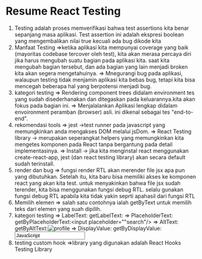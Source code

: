 # Resume React Testing

1. Testing adalah proses memverifikasi bahwa test assertions kita benar sepanjang masa aplikasi. Test assertion ini adalah ekspresi boolean yang mengembalikan nilai true kecuali ada bug dikode kita
2. Manfaat Testing 
=>ketika aplikasi kita mempunyai coverage yang baik (mayoritas codebase tercover oleh test), kita akan merasa percaya diri jika harus mengubah suatu bagian pada aplikasi kita. saat kita mengubah bagian tersebut, dan ada bagian yang lain menjadi broken kita akan segera mengetahuinya.
=> Mnegurangi bug pada aplikasi, walaupun testing tidak menjamin aplikasi kita bebas bug, tetapi kita bisa mencegah beberapa hal yang berpotensi menjadi bug.
3. kategori testing
=> Rendering component trees didalam environment  tes yang sudah disederhanakan dan ditegaskan pada keluarannya.kita akan fokus pada bagian ini.
=> Menjalalankan Aplikasi lengkap didalam envoironment peramban (browser) asli. ini dikenal sebagai tes "end-to-end".
4. rekomendasi tools
=> jest ->test runner pada javascript yang memungkinkan anda mengakses DOM melalui jsDom.
=> React Testing library -> merupakan seperangkat helpers yang memungkinkan kita mengetes komponen pada React tanpa bergantung pada detail implementasinya.
=> Install -> jika kita menginstal react menggunakan  create-react-app, jest (dan react testing library) akan secara default sudah terinstall.
5. render dan bug 
=> fungsi render RTL akan merender file jsx apa pun yang dibutuhkan. Setelah itu, kita baru bisa memiliki akses ke komponen react yang akan kita test. untuk menyakinkan bahwa file jsx sudah terender, kita bisa menggunakan fungsi debug RTL. selalu gunakan fungsi debug RTL apabila kita tidak yakin seprti apahasil dari fungsi RTL
6. Memilih elemen
=> salah satu contohnya ialah getByText untuk memilih teks dari elemen yang suah dipilih.
7. kategori testing
=> LabelText: getLabelText: <label for ="search"/>
=> PlaceholderText: getByPlaceholderText:<input placeholder=""search"/>
=> AltText: getByAltText:<img alt="profile"/>
=> DisplayValue: getByDisplayValue: <input value="JavaScript"/>
8. testing custom hook
=>library yang digunakan adalah React Hooks Testing Library